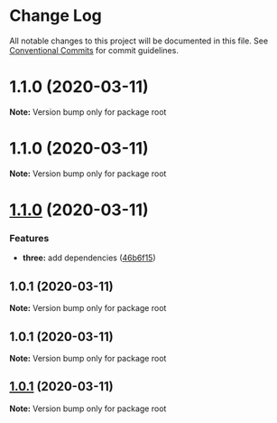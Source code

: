 # Change Log

All notable changes to this project will be documented in this file.
See [Conventional Commits](https://conventionalcommits.org) for commit guidelines.

# 1.1.0 (2020-03-11)

**Note:** Version bump only for package root





# 1.1.0 (2020-03-11)

**Note:** Version bump only for package root





# [1.1.0](https://github.com/azu/lerna-monorepo-github-actions-release/compare/v1.0.1...v1.1.0) (2020-03-11)


### Features

* **three:** add dependencies ([46b6f15](https://github.com/azu/lerna-monorepo-github-actions-release/commit/46b6f15eefbc767c786b1c6799bbd26a87b1633e))





## 1.0.1 (2020-03-11)

**Note:** Version bump only for package root





## 1.0.1 (2020-03-11)

**Note:** Version bump only for package root





## [1.0.1](https://github.com/azu/lerna-monorepo-github-actions-release/compare/v1.0.0...v1.0.1) (2020-03-11)

**Note:** Version bump only for package root
